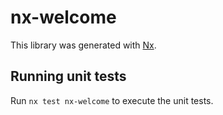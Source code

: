 # nx-welcome

This library was generated with [Nx](https://nx.dev).

## Running unit tests

Run `nx test nx-welcome` to execute the unit tests.
